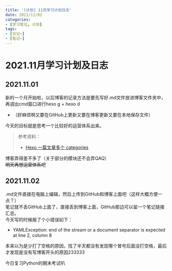 ```yaml
---
title: '[计划] 11月学习计划日志'
date: 2021/11/02
categories:
- [学习笔记, 计划]
tags:
- [日记~]
- [笔记~]
---
```

# 2021.11月学习计划及日志  
## 2021.11.01  
新的一个月开始啦，以后博客的记录方法是要先写好.md文件放进博客文件夹中，再调出cmd窗口进行hexo g + hexo d  
- （好麻烦啊又要在GitHub上更新又要在博客更新又要在本地保存文件）  

今天的目标就是思考一个比较好的运营体系出来。  
> 参考资料：
>- [Hexo 一篇文章多个 categories](https://www.jianshu.com/p/bff1b1845ac9?utm_campaign=maleskine&utm_content=note&utm_medium=seo_notes&utm_source=recommendation)  

博客弄得差不多了（关于部分的模块还不会弄QAQ）  
~~明天再想运营体系吧~~

## 2021.11.02
.md文件直接在电脑上编辑，然后上传到GitHub和博客上面吧（这样大概方便一点？）  
笔记就不丢GitHub上面了，直接丢到博客上面，GitHub那边可以留一个笔记链接汇总。  
今天写的时候报了个小错误如下：  
- YAMLException: end of the stream or a document separator is expected at line 2, column 8  

本来以为是少打了空格的原因，找了半天都没有发现哪个冒号后面没打空格，最后才发现是没有写博客开头的原因233333
  
今日复习Python的期末考试叭


